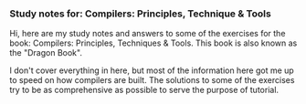 ### Study notes for: Compilers: Principles, Technique & Tools

Hi, here are my study notes and answers to some of the exercises for the book: Compilers: Principles, Techniques & Tools. This book is also known as the "Dragon Book". 

I don't cover everything in here, but most of the information here got me up to speed on how compilers are built. The solutions to some of the exercises try to be as comprehensive as possible to serve the purpose of tutorial.
